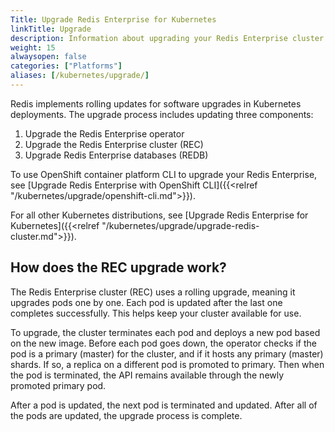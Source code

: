 ```yaml
---
Title: Upgrade Redis Enterprise for Kubernetes
linkTitle: Upgrade
description: Information about upgrading your Redis Enterprise cluster on Kubernetes.
weight: 15
alwaysopen: false
categories: ["Platforms"]
aliases: [/kubernetes/upgrade/]
---
```


Redis implements rolling updates for software upgrades in Kubernetes deployments. The upgrade process includes updating three components:

  1. Upgrade the Redis Enterprise operator
  2. Upgrade the Redis Enterprise cluster (REC)
  3. Upgrade Redis Enterprise databases (REDB)

To use OpenShift container platform CLI to upgrade your Redis Enterprise, see [Upgrade Redis Enterprise with OpenShift CLI]({{<relref "/kubernetes/upgrade/openshift-cli.md">}}).

For all other Kubernetes distributions, see [Upgrade Redis Enterprise for Kubernetes]({{<relref "/kubernetes/upgrade/upgrade-redis-cluster.md">}}).

## How does the REC upgrade work?

The Redis Enterprise cluster (REC) uses a rolling upgrade, meaning it upgrades pods one by one. Each pod is updated after the last one completes successfully. This helps keep your cluster available for use.

To upgrade, the cluster terminates each pod and deploys a new pod based on the new image.
  Before each pod goes down, the operator checks if the pod is a primary (master) for the cluster, and if it hosts any primary (master) shards. If so, a replica on a different pod is promoted to primary. Then when the pod is terminated, the API remains available through the newly promoted primary pod.

After a pod is updated, the next pod is terminated and updated.
After all of the pods are updated, the upgrade process is complete.
